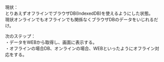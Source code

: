現状：  
とりあえずオフラインでブラウザDB(IndexedDB)を使えるようにした状態。  
現状オンラインでもオフラインでも関係なくブラウザDBのデータをいじれるだけ。

次のステップ：  
・データをWEBから取得し、画面に表示する。  
・オフラインの場合DB、オンラインの場合、WEBといったようにオフライン対応をする。
